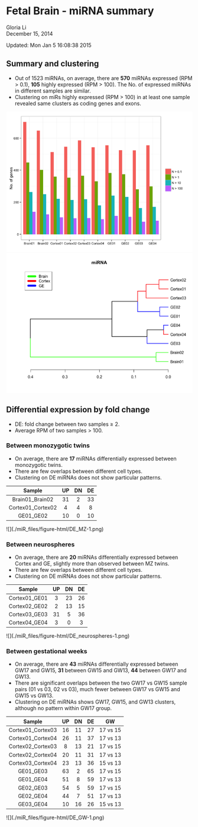 # Fetal Brain - miRNA summary
Gloria Li  
December 15, 2014  

Updated: Mon Jan  5 16:08:38 2015



## Summary and clustering 

* Out of 1523 miRNAs, on average, there are __570__ miRNAs expressed (RPM > 0.1), __105__ highly expressed (RPM > 100). The No. of expressed miRNAs in different samples are similar.       
* Clustering on miRs highly expressed (RPM > 100) in at least one sample revealed same clusters as coding genes and exons.    

![](./miR_files/figure-html/summary-1.png) ![](./miR_files/figure-html/summary-2.png) 

## Differential expression by fold change 

* DE: fold change between two samples $\ge$ 2.     
* Average RPM of two samples > 100. 

### Between monozygotic twins  

* On average, there are __17__ miRNAs differentially expressed between monozygotic twins.   
* There are few overlaps between different cell types.      
* Clustering on DE miRNAs does not show particular patterns.        

<table>
 <thead>
  <tr>
   <th style="text-align:center;"> Sample </th>
   <th style="text-align:center;"> UP </th>
   <th style="text-align:center;"> DN </th>
   <th style="text-align:center;"> DE </th>
  </tr>
 </thead>
<tbody>
  <tr>
   <td style="text-align:center;"> Brain01_Brain02 </td>
   <td style="text-align:center;"> 31 </td>
   <td style="text-align:center;"> 2 </td>
   <td style="text-align:center;"> 33 </td>
  </tr>
  <tr>
   <td style="text-align:center;"> Cortex01_Cortex02 </td>
   <td style="text-align:center;"> 4 </td>
   <td style="text-align:center;"> 4 </td>
   <td style="text-align:center;"> 8 </td>
  </tr>
  <tr>
   <td style="text-align:center;"> GE01_GE02 </td>
   <td style="text-align:center;"> 10 </td>
   <td style="text-align:center;"> 0 </td>
   <td style="text-align:center;"> 10 </td>
  </tr>
</tbody>
</table>
![](./miR_files/figure-html/DE_MZ-1.png) 

### Between neurospheres  

* On average, there are __20__ miRNAs differentially expressed between Cortex and GE, slightly more than observed between MZ twins.   
* There are few overlaps between different cell types.      
* Clustering on DE miRNAs does not show particular patterns.        

<table>
 <thead>
  <tr>
   <th style="text-align:center;"> Sample </th>
   <th style="text-align:center;"> UP </th>
   <th style="text-align:center;"> DN </th>
   <th style="text-align:center;"> DE </th>
  </tr>
 </thead>
<tbody>
  <tr>
   <td style="text-align:center;"> Cortex01_GE01 </td>
   <td style="text-align:center;"> 3 </td>
   <td style="text-align:center;"> 23 </td>
   <td style="text-align:center;"> 26 </td>
  </tr>
  <tr>
   <td style="text-align:center;"> Cortex02_GE02 </td>
   <td style="text-align:center;"> 2 </td>
   <td style="text-align:center;"> 13 </td>
   <td style="text-align:center;"> 15 </td>
  </tr>
  <tr>
   <td style="text-align:center;"> Cortex03_GE03 </td>
   <td style="text-align:center;"> 31 </td>
   <td style="text-align:center;"> 5 </td>
   <td style="text-align:center;"> 36 </td>
  </tr>
  <tr>
   <td style="text-align:center;"> Cortex04_GE04 </td>
   <td style="text-align:center;"> 3 </td>
   <td style="text-align:center;"> 0 </td>
   <td style="text-align:center;"> 3 </td>
  </tr>
</tbody>
</table>
![](./miR_files/figure-html/DE_neurospheres-1.png) 

### Between gestational weeks 

* On average, there are __43__ miRNAs differentially expressed between GW17 and GW15, __31__ between GW15 and GW13, __44__ between GW17 and GW13.   
* There are significant overlaps between the two GW17 vs GW15 sample pairs (01 vs 03, 02 vs 03), much fewer between GW17 vs GW15 and GW15 vs GW13.      
* Clustering on DE miRNAs shows GW17, GW15, and GW13 clusters, although no pattern within GW17 group.        

<table>
 <thead>
  <tr>
   <th style="text-align:center;"> Sample </th>
   <th style="text-align:center;"> UP </th>
   <th style="text-align:center;"> DN </th>
   <th style="text-align:center;"> DE </th>
   <th style="text-align:center;"> GW </th>
  </tr>
 </thead>
<tbody>
  <tr>
   <td style="text-align:center;"> Cortex01_Cortex03 </td>
   <td style="text-align:center;"> 16 </td>
   <td style="text-align:center;"> 11 </td>
   <td style="text-align:center;"> 27 </td>
   <td style="text-align:center;"> 17 vs 15 </td>
  </tr>
  <tr>
   <td style="text-align:center;"> Cortex01_Cortex04 </td>
   <td style="text-align:center;"> 26 </td>
   <td style="text-align:center;"> 11 </td>
   <td style="text-align:center;"> 37 </td>
   <td style="text-align:center;"> 17 vs 13 </td>
  </tr>
  <tr>
   <td style="text-align:center;"> Cortex02_Cortex03 </td>
   <td style="text-align:center;"> 8 </td>
   <td style="text-align:center;"> 13 </td>
   <td style="text-align:center;"> 21 </td>
   <td style="text-align:center;"> 17 vs 15 </td>
  </tr>
  <tr>
   <td style="text-align:center;"> Cortex02_Cortex04 </td>
   <td style="text-align:center;"> 20 </td>
   <td style="text-align:center;"> 11 </td>
   <td style="text-align:center;"> 31 </td>
   <td style="text-align:center;"> 17 vs 13 </td>
  </tr>
  <tr>
   <td style="text-align:center;"> Cortex03_Cortex04 </td>
   <td style="text-align:center;"> 23 </td>
   <td style="text-align:center;"> 13 </td>
   <td style="text-align:center;"> 36 </td>
   <td style="text-align:center;"> 15 vs 13 </td>
  </tr>
  <tr>
   <td style="text-align:center;"> GE01_GE03 </td>
   <td style="text-align:center;"> 63 </td>
   <td style="text-align:center;"> 2 </td>
   <td style="text-align:center;"> 65 </td>
   <td style="text-align:center;"> 17 vs 15 </td>
  </tr>
  <tr>
   <td style="text-align:center;"> GE01_GE04 </td>
   <td style="text-align:center;"> 51 </td>
   <td style="text-align:center;"> 8 </td>
   <td style="text-align:center;"> 59 </td>
   <td style="text-align:center;"> 17 vs 13 </td>
  </tr>
  <tr>
   <td style="text-align:center;"> GE02_GE03 </td>
   <td style="text-align:center;"> 54 </td>
   <td style="text-align:center;"> 5 </td>
   <td style="text-align:center;"> 59 </td>
   <td style="text-align:center;"> 17 vs 15 </td>
  </tr>
  <tr>
   <td style="text-align:center;"> GE02_GE04 </td>
   <td style="text-align:center;"> 44 </td>
   <td style="text-align:center;"> 7 </td>
   <td style="text-align:center;"> 51 </td>
   <td style="text-align:center;"> 17 vs 13 </td>
  </tr>
  <tr>
   <td style="text-align:center;"> GE03_GE04 </td>
   <td style="text-align:center;"> 10 </td>
   <td style="text-align:center;"> 16 </td>
   <td style="text-align:center;"> 26 </td>
   <td style="text-align:center;"> 15 vs 13 </td>
  </tr>
</tbody>
</table>
![](./miR_files/figure-html/DE_GW-1.png) 



